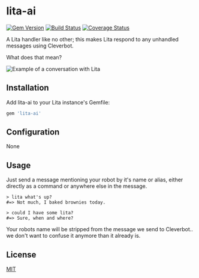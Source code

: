 # lita-ai

[![Gem Version](https://badge.fury.io/rb/lita-ai.svg)](https://badge.fury.io/rb/lita-ai)
[![Build Status](https://travis-ci.org/tombeynon/lita-ai.png?branch=master)](https://travis-ci.org/tombeynon/lita-ai)
[![Coverage Status](https://coveralls.io/repos/tombeynon/lita-ai/badge.svg?branch=master&service=github)](https://coveralls.io/github/tombeynon/lita-ai?branch=master)

A Lita handler like no other; this makes Lita respond to any unhandled messages using Cleverbot.

What does that mean?

![Example of a conversation with Lita](https://raw.github.com/tombeynon/lita-ai/master/example.png)

## Installation

Add lita-ai to your Lita instance's Gemfile:

``` ruby
gem 'lita-ai'
```

## Configuration

None

## Usage

Just send a message mentioning your robot by it's name or alias, either directly as a command or anywhere else in the message. 

```
> lita what's up?
#=> Not much, I baked brownies today.

> could I have some lita?
#=> Sure, when and where?
```

Your robots name will be stripped from the message we send to Cleverbot.. we don't want to confuse it anymore than it already is. 

## License

[MIT](http://opensource.org/licenses/MIT)
